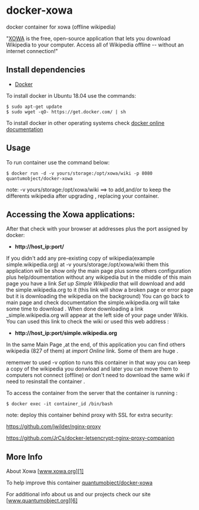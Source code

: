 # docker-xowa
docker container for xowa (offline wikipedia)

"[XOWA][1] is the free, open-source application that lets you download Wikipedia to your computer. Access all of Wikipedia offline -- without an internet connection!"

## Install dependencies

  - [Docker][2]

To install docker in Ubuntu 18.04 use the commands:

    $ sudo apt-get update
    $ sudo wget -qO- https://get.docker.com/ | sh

 To install docker in other operating systems check [docker online documentation][4]

## Usage

To run container use the command below:

    $ docker run -d -v yours/storage:/opt/xowa/wiki -p 8080 quantumobject/docker-xowa
  
note: -v yours/storage:/opt/xowa/wiki   ==> to add,and/or to keep the differents wikipedia after upgrading , replacing your container.  
## Accessing the Xowa applications:

After that check with your browser at addresses plus the port assigned by docker:

  - **http://host_ip:port/**

If you didn't add any pre-existing copy of wikipedia(example simple.wikipedia.org) at -v yours/storage:/opt/xowa/wiki them this application will be show only the main page plus some others configuration plus help/doumentation without any wikipedia but in the middle of this main page you have a link _Set up Simple Wikipedia_ that will download and add the simple.wikipedia.org to it (this link will show a broken page or error page but it is downloading the wikipedia on the background) You can go back to main page and check documentation  the simple.wikipedia.org will take some time to download . When done downloading a link _simple.wikipedia.org will appear at the left side of your page under Wikis. You can used this link to check the wiki or used this web address :

  - **http://host_ip:port/simple.wikipedia.org**

In the same  Main Page ,at the end,  of this application you can find others wikipedia (827 of them) at _import Online_ link. Some of them are huge . 

rememver to used -v option to runs this container in that way you can keep a copy of the wikipedia you donwload and later you can move them to computers not connect (offline) or don't need to download the same wiki if need to resinstall the container . 

To access the container from the server that the container is running :

    $ docker exec -it container_id /bin/bash

note: deploy this container behind proxy with SSL for extra security:

https://github.com/jwilder/nginx-proxy

https://github.com/JrCs/docker-letsencrypt-nginx-proxy-companion
    
## More Info

About Xowa [www.xowa.org][1]

To help improve this container [quantumobject/docker-xowa][5]

For additional info about us and our projects check our site [www.quantumobject.org][6]

[1]:http://www.xowa.org/
[2]:https://www.docker.com
[4]:http://docs.docker.com
[5]:https://github.com/QuantumObject/docker-xowa
[6]:https://www.quantumobject.org

